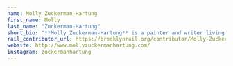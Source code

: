 ```yaml
---
name: Molly Zuckerman-Hartung
first_name: Molly
last_name: "Zuckerman-Hartung"
short_bio: "**Molly Zuckerman-Hartung** is a painter and writer living in Norfolk, CT."
rail_contributor_url: https://brooklynrail.org/contributor/Molly-Zuckerman-Hartung
website: http://www.mollyzuckermanhartung.com/
instagram: zuckermanhartung
---
```

